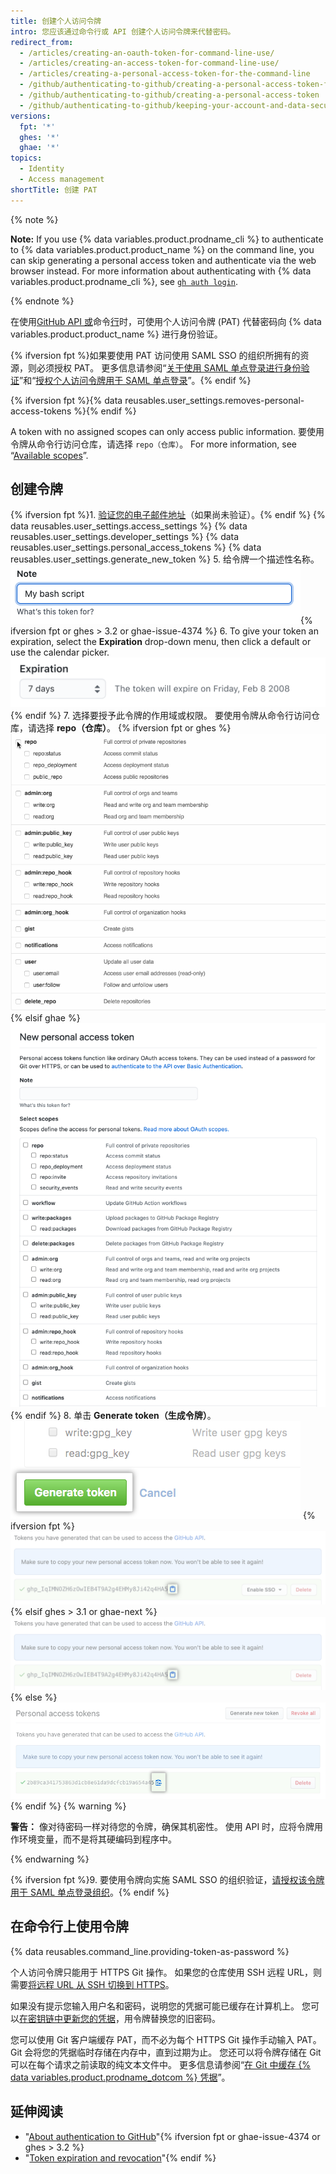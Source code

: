 ```yaml
---
title: 创建个人访问令牌
intro: 您应该通过命令行或 API 创建个人访问令牌来代替密码。
redirect_from:
  - /articles/creating-an-oauth-token-for-command-line-use/
  - /articles/creating-an-access-token-for-command-line-use/
  - /articles/creating-a-personal-access-token-for-the-command-line
  - /github/authenticating-to-github/creating-a-personal-access-token-for-the-command-line
  - /github/authenticating-to-github/creating-a-personal-access-token
  - /github/authenticating-to-github/keeping-your-account-and-data-secure/creating-a-personal-access-token
versions:
  fpt: '*'
  ghes: '*'
  ghae: '*'
topics:
  - Identity
  - Access management
shortTitle: 创建 PAT
---
```


{% note %}

**Note:** If you use {% data variables.product.prodname_cli %} to authenticate to {% data variables.product.product_name %} on the command line, you can skip generating a personal access token and authenticate via the web browser instead. For more information about authenticating with {% data variables.product.prodname_cli %}, see [`gh auth login`](https://cli.github.com/manual/gh_auth_login).

{% endnote %}

在使用[GitHub API 或](/rest/overview/other-authentication-methods#via-oauth-and-personal-access-tokens)命令[行](#using-a-token-on-the-command-line)时，可使用个人访问令牌 (PAT) 代替密码向 {% data variables.product.product_name %} 进行身份验证。

{% ifversion fpt %}如果要使用 PAT 访问使用 SAML SSO 的组织所拥有的资源，则必须授权 PAT。 更多信息请参阅“[关于使用 SAML 单点登录进行身份验证](/github/authenticating-to-github/about-authentication-with-saml-single-sign-on)”和“[授权个人访问令牌用于 SAML 单点登录](/github/authenticating-to-github/authorizing-a-personal-access-token-for-use-with-saml-single-sign-on)”。{% endif %}

{% ifversion fpt %}{% data reusables.user_settings.removes-personal-access-tokens %}{% endif %}

A token with no assigned scopes can only access public information. 要使用令牌从命令行访问仓库，请选择 `repo（仓库）`。 For more information, see “[Available scopes](/apps/building-oauth-apps/scopes-for-oauth-apps#available-scopes)”.

## 创建令牌

{% ifversion fpt %}1. [验证您的电子邮件地址](/github/getting-started-with-github/verifying-your-email-address)（如果尚未验证）。{% endif %}
{% data reusables.user_settings.access_settings %}
{% data reusables.user_settings.developer_settings %}
{% data reusables.user_settings.personal_access_tokens %}
{% data reusables.user_settings.generate_new_token %}
5. 给令牌一个描述性名称。 ![Token description field](/assets/images/help/settings/token_description.png){% ifversion fpt or ghes > 3.2 or ghae-issue-4374 %}
6. To give your token an expiration, select the **Expiration** drop-down menu, then click a default or use the calendar picker. ![Token expiration field](/assets/images/help/settings/token_expiration.png){% endif %}
7. 选择要授予此令牌的作用域或权限。 要使用令牌从命令行访问仓库，请选择 **repo（仓库）**。
   {% ifversion fpt or ghes %}
   ![选择令牌作用域](/assets/images/help/settings/token_scopes.gif)
   {% elsif ghae %}
   ![选择令牌作用域](/assets/images/enterprise/github-ae/settings/access-token-scopes-for-ghae.png)
   {% endif %}
8. 单击 **Generate token（生成令牌）**。 ![生成令牌按钮](/assets/images/help/settings/generate_token.png)
   {% ifversion fpt %}
   ![新建的令牌](/assets/images/help/settings/personal_access_tokens.png)
   {% elsif ghes > 3.1 or ghae-next %}
   ![新建的令牌](/assets/images/help/settings/personal_access_tokens_ghe.png)
   {% else %}
   ![新建的令牌](/assets/images/help/settings/personal_access_tokens_ghe_legacy.png)
   {% endif %}
   {% warning %}

   **警告：** 像对待密码一样对待您的令牌，确保其机密性。 使用 API 时，应将令牌用作环境变量，而不是将其硬编码到程序中。

   {% endwarning %}

{% ifversion fpt %}9. 要使用令牌向实施 SAML SSO 的组织验证，[请授权该令牌用于 SAML 单点登录组织](/github/authenticating-to-github/authorizing-a-personal-access-token-for-use-with-saml-single-sign-on)。{% endif %}

## 在命令行上使用令牌

{% data reusables.command_line.providing-token-as-password %}

个人访问令牌只能用于 HTTPS Git 操作。 如果您的仓库使用 SSH 远程 URL，则需要[将远程 URL 从 SSH 切换到 HTTPS](/github/getting-started-with-github/managing-remote-repositories/#switching-remote-urls-from-ssh-to-https)。

如果没有提示您输入用户名和密码，说明您的凭据可能已缓存在计算机上。 您可以[在密钥链中更新您的凭据](/github/getting-started-with-github/updating-credentials-from-the-macos-keychain)，用令牌替换您的旧密码。

您可以使用 Git 客户端缓存 PAT，而不必为每个 HTTPS Git 操作手动输入 PAT。 Git 会将您的凭据临时存储在内存中，直到过期为止。 您还可以将令牌存储在 Git 可以在每个请求之前读取的纯文本文件中。 更多信息请参阅“[在 Git 中缓存 {% data variables.product.prodname_dotcom %} 凭据](/github/getting-started-with-github/caching-your-github-credentials-in-git)”。

## 延伸阅读

- "[About authentication to GitHub](/github/authenticating-to-github/about-authentication-to-github)"{% ifversion fpt or ghae-issue-4374 or ghes > 3.2 %}
- "[Token expiration and revocation](/github/authenticating-to-github/keeping-your-account-and-data-secure/token-expiration-and-revocation)"{% endif %}
